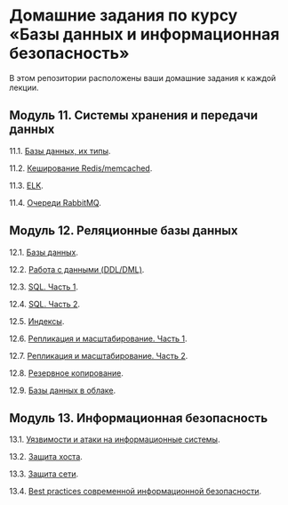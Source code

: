 # Домашние задания по курсу «Базы данных и информационная безопасность»

В этом репозитории расположены ваши домашние задания к каждой лекции. 

## Модуль 11. Системы хранения и передачи данных

11.1. [Базы данных, их типы](https://github.com/YundinMS/sdbhomeworks/blob/main/11.1_HW.md).

11.2. [Кеширование Redis/memcached](https://github.com/YundinMS/sdbhomeworks/blob/main/11.2_HW.md).

11.3. [ELK](https://github.com/YundinMS/sdbhomeworks/blob/main/11.3_HW.md).

11.4. [Очереди RabbitMQ](https://github.com/YundinMS/sdbhomeworks/blob/main/11.4_HW.md).


## Модуль 12. Реляционные базы данных

12.1. [Базы данных](https://github.com/YundinMS/sdbhomeworks/blob/main/12.1_HW.md).

12.2. [Работа с данными (DDL/DML)](https://github.com/YundinMS/sdbhomeworks/blob/main/12.2_HW.md).

12.3. [SQL. Часть 1](https://github.com/YundinMS/sdbhomeworks/blob/main/12.3_HW.md).

12.4. [SQL. Часть 2](https://github.com/YundinMS/sdbhomeworks/blob/main/12.4_HW.md).

12.5. [Индексы](https://github.com/YundinMS/sdbhomeworks/blob/main/12.5_HW.md).

12.6. [Репликация и масштабирование. Часть 1](https://github.com/YundinMS/sdbhomeworks/blob/main/12.6_HW.md).

12.7. [Репликация и масштабирование. Часть 2](https://github.com/YundinMS/sdbhomeworks/blob/main/13.2_HW.md).

12.8. [Резервное копирование]().

12.9. [Базы данных в облаке]().


## Модуль 13. Информационная безопасность

13.1. [Уязвимости и атаки на информационные системы](https://github.com/YundinMS/sdbhomeworks/blob/main/13.1_HW.md).

13.2. [Защита хоста](https://github.com/YundinMS/sdbhomeworks/blob/main/13.2_HW.md).

13.3. [Защита сети](https://github.com/YundinMS/sdbhomeworks/blob/main/13.3_HW.md).

13.4. [Best practices современной информационной безопасности]().
